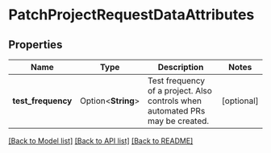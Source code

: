 # PatchProjectRequestDataAttributes

## Properties

Name | Type | Description | Notes
------------ | ------------- | ------------- | -------------
**test_frequency** | Option<**String**> | Test frequency of a project. Also controls when automated PRs may be created. | [optional]

[[Back to Model list]](../README.md#documentation-for-models) [[Back to API list]](../README.md#documentation-for-api-endpoints) [[Back to README]](../README.md)


